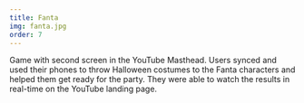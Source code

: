 ```yaml
---
title: Fanta
img: fanta.jpg
order: 7
---
```

Game with second screen in the YouTube Masthead. Users synced and used their phones to throw Halloween costumes to the Fanta characters and helped them get ready for the party. They were able to watch the results in real-time on the YouTube landing page.
